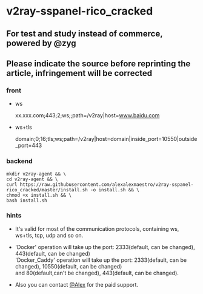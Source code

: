 # v2ray-sspanel-rico_cracked
## For test and study instead of commerce, powered by @zyg
## Please indicate the source before reprinting the article, infringement will be corrected

### front
- ws
    
    xx.xxx.com;443;2;ws;;path=/v2ray|host=www.baidu.com
    
- ws+tls
    
    domain;0;16;tls;ws;path=/v2ray|host=domain|inside_port=10550|outside_port=443
    
### backend

    mkdir v2ray-agent && \
    cd v2ray-agent && \
    curl https://raw.githubusercontent.com/alexalexmaestro/v2ray-sspanel-rico_cracked/master/install.sh -o install.sh && \
    chmod +x install.sh && \
    bash install.sh

### hints
- It's valid for most of the communication protocols, containing ws, ws+tls, tcp, udp and so on.

- 'Docker' operation will take up the port: 2333(default, can be changed), 443(default, can be changed)  
'Docker_Caddy' operation will take up the port: 2333(default, can be changed), 10550(default, can be changed)<br>
and 80(default,can't be changed), 443(default, can be changed).

- Also you can contact [@Alex](https://t.me/alexalexmaestro) for the paid support.
